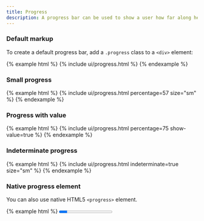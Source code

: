 ```yaml
---
title: Progress
description: A progress bar can be used to show a user how far along he is in a process.
---
```


### Default markup

To create a default progress bar, add a `.progress` class to a `<div>` element:

{% example html %}
{% include ui/progress.html %}
{% endexample %}

### Small progress

{% example html %}
{% include ui/progress.html percentage=57 size="sm" %}
{% endexample %}

### Progress with value

{% example html %}
{% include ui/progress.html percentage=75 show-value=true %}
{% endexample %}

### Indeterminate progress

{% example html %}
{% include ui/progress.html indeterminate=true size="sm" %}
{% endexample %}

### Native progress element

You can also use native HTML5 `<progress>` element.

{% example html %}
<progress class="progress progress-sm" value="15" max="100" />
{% endexample %}
